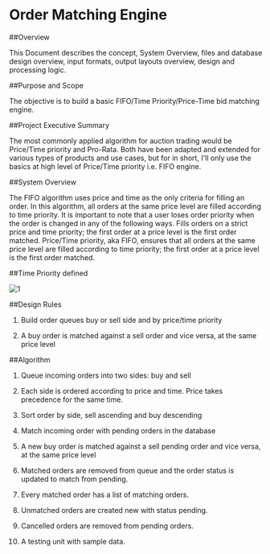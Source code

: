 # Order Matching Engine

##Overview

This Document describes the concept, System Overview, files and database design overview, input formats, output layouts overview, design and processing logic.

##Purpose and Scope 

The objective is to build a basic FIFO/Time Priority/Price-Time bid matching engine.

##Project Executive Summary

The most commonly applied algorithm for auction trading would be Price/Time priority and Pro-Rata. Both have been adapted and extended for various types of products and use cases, but for in short, I'll only use the basics at high level of Price/Time priority i.e. FIFO engine.

##System Overview

The FIFO algorithm uses price and time as the only criteria for filling an order. In this algorithm, all orders at the same price level are filled according to time priority. It is important to note that a user loses order priority when the order is changed in any of the following ways. Fills orders on a strict price and time priority; the first order at a price level is the first order matched.
Price/Time priority, aka FIFO, ensures that all orders at the same price level are filled according to time priority; the first order at a price level is the first order matched.

##Time Priority defined

![1](https://cloud.githubusercontent.com/assets/17102225/20771278/c7ac37da-b716-11e6-92e5-ed9ab681b9e9.PNG)

##Design
Rules

1. Build order queues buy or sell side and by price/time priority

2. A buy order is matched against a sell order and vice versa, at the same price level

##Algorithm

1. Queue incoming orders into two sides: buy and sell

2. Each side is ordered according to price and time. Price takes precedence for the same time.

3. Sort order by side, sell ascending and buy descending

4. Match incoming order with pending orders in the database

5. A new buy order is matched against a sell pending order and vice versa, at the same price level

6. Matched orders are removed from queue and the order status is updated to match from pending. 

7. Every matched order has a list of matching orders.

8. Unmatched orders are created new with status pending.

9. Cancelled orders are removed from pending orders. 

10. A testing unit with sample data.
